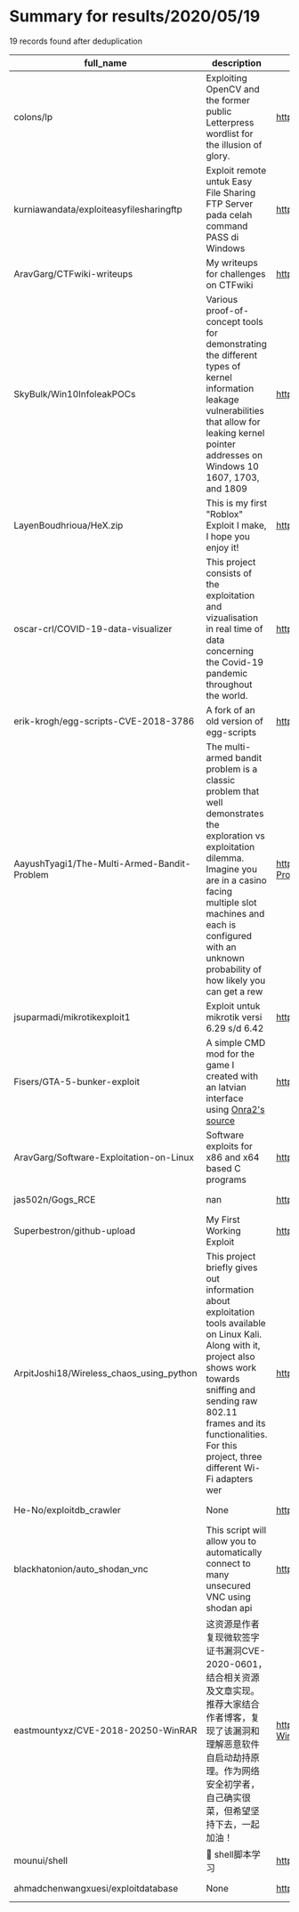 
# Summary for results/2020/05/19
    
19 records found after deduplication

| full_name | description | html_url | matched_list | matched_count | pushed_at | size | stargazers_count | language | forks_count |
|---------------------------------------------|------------------------------------------------------------------------------------------------------------------------------------------------------------------------------------------------------------------------------------------------------------------|----------------------------------------------------------------|-----------------------|-----------------|---------------------------|--------|--------------------|------------|---------------|
| colons/lp | Exploiting OpenCV and the former public Letterpress wordlist for the illusion of glory. | https://github.com/colons/lp | ['exploit'] | 1 | 2020-05-19 15:14:41+00:00 | 8471 | 0 | Python | 0 |
| kurniawandata/exploiteasyfilesharingftp | Exploit remote untuk Easy File Sharing FTP Server pada celah command PASS di Windows | https://github.com/kurniawandata/exploiteasyfilesharingftp | ['exploit'] | 1 | 2020-05-19 13:40:18+00:00 | 5 | 1 | Python | 1 |
| AravGarg/CTFwiki-writeups | My writeups for challenges on CTFwiki | https://github.com/AravGarg/CTFwiki-writeups | ['exploit'] | 1 | 2020-05-19 17:56:48+00:00 | 1 | 0 | | 0 |
| SkyBulk/Win10InfoleakPOCs | Various proof-of-concept tools for demonstrating the different types of kernel information leakage vulnerabilities that allow for leaking kernel pointer addresses on Windows 10 1607, 1703, and 1809 | https://github.com/SkyBulk/Win10InfoleakPOCs | ['vulnerability poc'] | 1 | 2020-05-19 17:11:24+00:00 | 48 | 0 | nan | 1 |
| LayenBoudhrioua/HeX.zip | This is my first "Roblox" Exploit I make, I hope you enjoy it! | https://github.com/LayenBoudhrioua/HeX.zip | ['exploit'] | 1 | 2020-05-19 17:26:36+00:00 | 8801 | 0 | | 0 |
| oscar-crl/COVID-19-data-visualizer | This project consists of the exploitation and vizualisation in real time of data concerning the Covid-19 pandemic throughout the world. | https://github.com/oscar-crl/COVID-19-data-visualizer | ['exploit'] | 1 | 2020-05-19 14:02:15+00:00 | 417 | 0 | Dart | 0 |
| erik-krogh/egg-scripts-CVE-2018-3786 | A fork of an old version of egg-scripts | https://github.com/erik-krogh/egg-scripts-CVE-2018-3786 | ['cve-2'] | 1 | 2020-05-19 12:22:25+00:00 | 67 | 0 | JavaScript | 0 |
| AayushTyagi1/The-Multi-Armed-Bandit-Problem | The multi-armed bandit problem is a classic problem that well demonstrates the exploration vs exploitation dilemma. Imagine you are in a casino facing multiple slot machines and each is configured with an unknown probability of how likely you can get a rew | https://github.com/AayushTyagi1/The-Multi-Armed-Bandit-Problem | ['exploit'] | 1 | 2020-05-19 12:03:42+00:00 | 32 | 0 | Python | 0 |
| jsuparmadi/mikrotikexploit1 | Exploit untuk mikrotik versi 6.29 s/d 6.42 | https://github.com/jsuparmadi/mikrotikexploit1 | ['exploit'] | 1 | 2020-05-19 08:43:11+00:00 | 2 | 0 | | 0 |
| Fisers/GTA-5-bunker-exploit | A simple CMD mod for the game I created with an latvian interface using [Onra2's source](https://github.com/onra2/Onra2-s-mini-external-cheat) | https://github.com/Fisers/GTA-5-bunker-exploit | ['exploit'] | 1 | 2020-05-19 05:56:55+00:00 | 100 | 1 | C++ | 1 |
| AravGarg/Software-Exploitation-on-Linux | Software exploits for x86 and x64 based C programs | https://github.com/AravGarg/Software-Exploitation-on-Linux | ['exploit'] | 1 | 2020-05-19 18:45:46+00:00 | 115 | 0 | | 0 |
| jas502n/Gogs_RCE | nan | https://github.com/jas502n/Gogs_RCE | ['rce'] | 1 | 2020-05-19 12:08:49+00:00 | 454 | 10 | nan | 1 |
| Superbestron/github-upload | My First Working Exploit | https://github.com/Superbestron/github-upload | ['exploit'] | 1 | 2020-05-19 04:57:00+00:00 | 5 | 1 | Python | 0 |
| ArpitJoshi18/Wireless_chaos_using_python | This project briefly gives out information about exploitation tools available on Linux Kali. Along with it, project also shows work towards sniffing and sending raw 802.11 frames and its functionalities. For this project, three different Wi-Fi adapters wer | https://github.com/ArpitJoshi18/Wireless_chaos_using_python | ['exploit'] | 1 | 2020-05-19 00:25:33+00:00 | 1716 | 0 | | 0 |
| He-No/exploitdb_crawler | None | https://github.com/He-No/exploitdb_crawler | ['exploit'] | 1 | 2020-05-19 12:46:26+00:00 | 32 | 0 | Shell | 0 |
| blackhatonion/auto_shodan_vnc | This script will allow you to automatically connect to many unsecured VNC using shodan api | https://github.com/blackhatonion/auto_shodan_vnc | ['exploit'] | 1 | 2020-05-19 06:23:44+00:00 | 11 | 0 | Python | 0 |
| eastmountyxz/CVE-2018-20250-WinRAR | 这资源是作者复现微软签字证书漏洞CVE-2020-0601，结合相关资源及文章实现。推荐大家结合作者博客，复现了该漏洞和理解恶意软件自启动劫持原理。作为网络安全初学者，自己确实很菜，但希望坚持下去，一起加油！ | https://github.com/eastmountyxz/CVE-2018-20250-WinRAR | ['cve-2'] | 1 | 2020-05-19 07:55:32+00:00 | 66 | 0 | Python | 0 |
| mounui/shell | :shell: shell脚本学习 | https://github.com/mounui/shell | ['shellcode'] | 1 | 2020-05-19 14:42:24+00:00 | 49 | 0 | nan | 0 |
| ahmadchenwangxuesi/exploitdatabase | None | https://github.com/ahmadchenwangxuesi/exploitdatabase | ['exploit'] | 1 | 2020-05-19 18:12:45+00:00 | 78 | 0 | Python | 0 |
